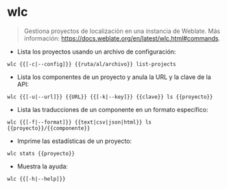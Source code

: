 # wlc

> Gestiona proyectos de localización en una instancia de Weblate.
> Más información: <https://docs.weblate.org/en/latest/wlc.html#commands>.

- Lista los proyectos usando un archivo de configuración:

`wlc {{[-c|--config]}} {{ruta/al/archivo}} list-projects`

- Lista los componentes de un proyecto y anula la URL y la clave de la API:

`wlc {{[-u|--url]}} {{URL}} {{[-k|--key]}} {{clave}} ls {{proyecto}}`

- Lista las traducciones de un componente en un formato específico:

`wlc {{[-f|--format]}} {{text|csv|json|html}} ls {{proyecto}}/{{componente}}`

- Imprime las estadísticas de un proyecto:

`wlc stats {{proyecto}}`

- Muestra la ayuda:

`wlc {{[-h|--help]}}`
